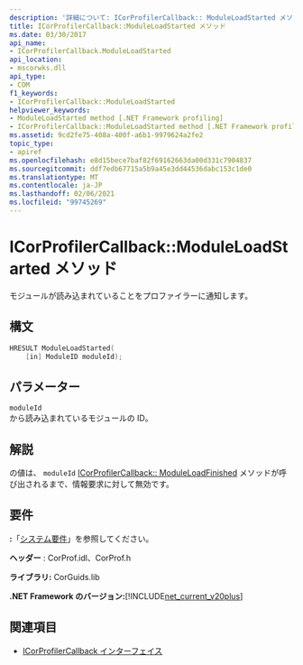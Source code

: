 ```yaml
---
description: '詳細について: ICorProfilerCallback:: ModuleLoadStarted メソッド'
title: ICorProfilerCallback::ModuleLoadStarted メソッド
ms.date: 03/30/2017
api_name:
- ICorProfilerCallback.ModuleLoadStarted
api_location:
- mscorwks.dll
api_type:
- COM
f1_keywords:
- ICorProfilerCallback::ModuleLoadStarted
helpviewer_keywords:
- ModuleLoadStarted method [.NET Framework profiling]
- ICorProfilerCallback::ModuleLoadStarted method [.NET Framework profiling]
ms.assetid: 9cd2fe75-408a-400f-a6b1-9979624a2fe2
topic_type:
- apiref
ms.openlocfilehash: e8d15bece7baf82f69162663da00d331c7904837
ms.sourcegitcommit: ddf7edb67715a5b9a45e3dd44536dabc153c1de0
ms.translationtype: MT
ms.contentlocale: ja-JP
ms.lasthandoff: 02/06/2021
ms.locfileid: "99745269"
---
```

# <a name="icorprofilercallbackmoduleloadstarted-method"></a>ICorProfilerCallback::ModuleLoadStarted メソッド

モジュールが読み込まれていることをプロファイラーに通知します。  
  
## <a name="syntax"></a>構文  
  
```cpp  
HRESULT ModuleLoadStarted(  
    [in] ModuleID moduleId);  
```  
  
## <a name="parameters"></a>パラメーター  

 `moduleId`  
 から読み込まれているモジュールの ID。  
  
## <a name="remarks"></a>解説  

 の値は、 `moduleId` [ICorProfilerCallback:: ModuleLoadFinished](icorprofilercallback-moduleloadfinished-method.md) メソッドが呼び出されるまで、情報要求に対して無効です。  
  
## <a name="requirements"></a>要件  

 **:**「[システム要件](../../get-started/system-requirements.md)」を参照してください。  
  
 **ヘッダー** : CorProf.idl、CorProf.h  
  
 **ライブラリ:** CorGuids.lib  
  
 **.NET Framework のバージョン:**[!INCLUDE[net_current_v20plus](../../../../includes/net-current-v20plus-md.md)]  
  
## <a name="see-also"></a>関連項目

- [ICorProfilerCallback インターフェイス](icorprofilercallback-interface.md)
